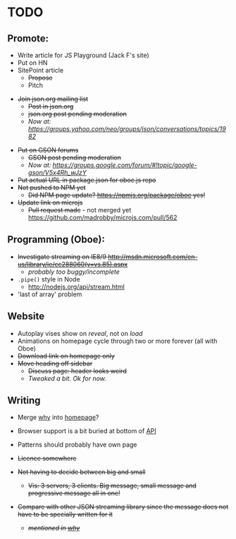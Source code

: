 TODO
====

Promote:
--------

* Write article for JS Playground (Jack F's site)   
* Put on HN
* SitePoint article
   * <s>Propose</s>
   * Pitch
- <s>Join json.org mailing list</s>
   - <s>Post in json.org</s>
   - <s>json.org post pending moderation</s>
   - *Now at: https://groups.yahoo.com/neo/groups/json/conversations/topics/1982*
* <s> Put on GSON forums</s>
   * <s>GSON post pending moderation</s>
   - *Now at: https://groups.google.com/forum/#!topic/google-gson/V5x4Rh_wJzY*
* <s>Put actual URL in package.json for oboe.js repo</s>
* <s>Not pushed to NPM yet</s>
   * <s>Did NPM page update? https://npmjs.org/package/oboe yes!</s>
* <s>Update link on microjs</s>
   * <s>Pull request made</s> - not merged yet https://github.com/madrobby/microjs.com/pull/562

Programming (Oboe):
------------

* <s>Investigate streaming on IE8/9 http://msdn.microsoft.com/en-us/library/ie/cc288060(v=vs.85).aspx </s>
   * *probably too buggy/incomplete*
* `.pipe()` style in Node
   * http://nodejs.org/api/stream.html
* 'last of array' problem

Website
-------

* Autoplay vises show on *reveal*, not on *load*
* Animations on homepage cycle through two or more forever (all with Oboe)
* <s>Download link on homepage only</s>
* <s>Move heading off sidebar</s>
   * <s>Discuss page: header looks weird</s>
   * *Tweaked a bit. Ok for now.*


Writing
-------

* Merge [why](why) into [homepage](/)?
* Browser support is a bit buried at bottom of [API](/api)
* Patterns should probably have own page
* <s>Licence somewhere</s>
* <s>Not having to decide between big and small</s>
   * <s>Vis: 3 servers, 3 clients. Big message, small message and progressive message all in one!</s>

* <s>Compare with other JSON streaming library since the message does not have to be specially written for it<s>
   * *mentioned in [why](/why)*

